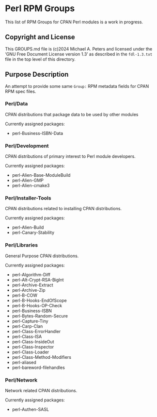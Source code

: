 Perl RPM Groups
===============

This list of RPM Groups for CPAN Perl modules is a work in progress.

Copyright and License
---------------------

This GROUPS.md file is (c)2024 Michael A. Peters and licensed under the ‘GNU
Free Document License version 1.3’ as described in the `fdl-1.3.txt` file in the
top level of this directory.

Purpose Description
-------------------

An attempt to provide some same `Group:` RPM metadata fields for CPAN RPM spec
files.


### Perl/Data

CPAN distributions that package data to be used by other modules

Currently assigned packages:

* perl-Business-ISBN-Data


### Perl/Development

CPAN distributions of primary interest to Perl module developers.

Currently assigned packages:

* perl-Alien-Base-ModuleBuild
* perl-Alien-GMP
* perl-Alien-cmake3


### Perl/Installer-Tools

CPAN distributions related to installing CPAN distributions.

Currently assigned packages:

* perl-Alien-Build
* perl-Canary-Stability


### Perl/Libraries

General Purpose CPAN distributions.

Currently assigned packages:

* perl-Algorithm-Diff
* perl-Alt-Crypt-RSA-BigInt
* perl-Archive-Extract
* perl-Archive-Zip
* perl-B-COW
* perl-B-Hooks-EndOfScope
* perl-B-Hooks-OP-Check
* perl-Business-ISBN
* perl-Bytes-Random-Secure
* perl-Capture-Tiny
* perl-Carp-Clan
* perl-Class-ErrorHandler
* perl-Class-ISA
* perl-Class-InsideOut
* perl-Class-Inspector
* perl-Class-Loader
* perl-Class-Method-Modifiers
* perl-aliased
* perl-bareword-filehandles


### Perl/Network

Network related CPAN distributions.

Currently assigned packages:

* perl-Authen-SASL

